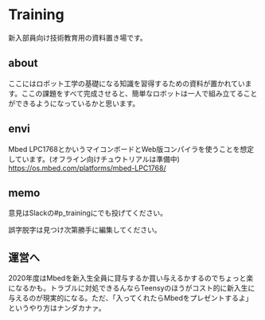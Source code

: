 # Training
新入部員向け技術教育用の資料置き場です。
## about
ここにはロボット工学の基礎になる知識を習得するための資料が置かれています。ここの課題をすべて完成させると、簡単なロボットは一人で組み立てることができるようになっているかと思います。
## envi
Mbed LPC1768とかいうマイコンボードとWeb版コンパイラを使うことを想定しています。(オフライン向けチュウトリアルは準備中)
https://os.mbed.com/platforms/mbed-LPC1768/
## memo

意見はSlackの#p_trainingにでも投げてください。

誤字脱字は見つけ次第勝手に編集してください。
## 運営へ
2020年度はMbedを新入生全員に貸与するか買い与えるかするのでちょっと楽になるかも。トラブルに対処できるんならTeensyのほうがコスト的に新入生に与えるのが現実的になる。ただ、「入ってくれたらMbedをプレゼントするよ」というやり方はナンダカナァ。
